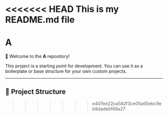 <<<<<<< HEAD
This is my README.md file  
=======
# A

🚀 Welcome to the **A** repository!

This project is a starting point for development. You can use it as a boilerplate or base structure for your own custom projects.

---

## 📂 Project Structure

>>>>>>> e407ee22ca582f3ce05a65ebc9eb9dadebf68a27
